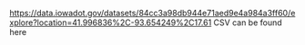 https://data.iowadot.gov/datasets/84cc3a98db944e71aed9e4a984a3ff60/explore?location=41.996836%2C-93.654249%2C17.61
CSV can be found here
